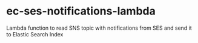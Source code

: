 # ec-ses-notifications-lambda

Lambda function to read SNS topic with notifications from SES and send it to Elastic Search Index
